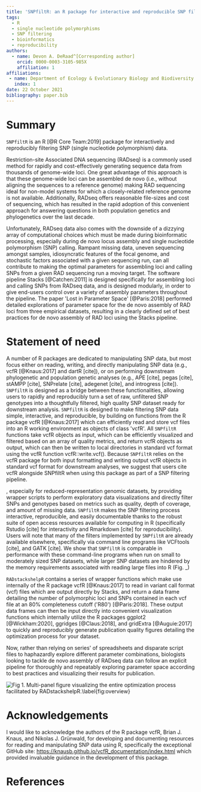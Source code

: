 ```yaml
---
title: 'SNPfiltR: an R package for interactive and reproducible SNP filtering'
tags:
  - R
  - single nucleotide polymorphisms
  - SNP filtering
  - bioinformatics
  - reproducibility
authors:
  - name: Devon A. DeRaad^[Corresponding author]
    orcid: 0000-0003-3105-985X
    affiliation: 1
affiliations:
 - name: Department of Ecology & Evolutionary Biology and Biodiversity Institute, University of Kansas, Lawrence, Kansas, USA
   index: 1
date: 22 October 2021
bibliography: paper.bib
---
```


# Summary

`SNPfiltR` is an R [@R Core Team:2019] package for interactively and reproducibly filtering SNP (single nucleotide polymorphism) data.

Restriction-site Associated DNA sequencing (RADseq) is a commonly used method for rapidly and cost-effectively generating sequence data from thousands of genome-wide loci. One great advantage of this approach is that these genome-wide loci can be assembled de novo (i.e., without aligning the sequences to a reference genome) making RAD sequencing ideal for non-model systems for which a closely-related reference genome is not available. Additionally, RADseq offers reasonable file-sizes and cost of sequencing, which has resulted in the rapid adoption of this convenient approach for answering questions in both population genetics and phylogenetics over the last decade.

Unfortunately, RADseq data also comes with the downside of a dizzying array of computational choices which must be made during bioinformatic processing, especially during de novo locus assembly and single nucleotide polymorphism (SNP) calling. Rampant missing data, uneven sequencing amongst samples, idiosyncratic features of the focal genome, and stochastic factors associated with a given sequencing run, can all contribute to making the optimal parameters for assembling loci and calling SNPs from a given RAD sequencing run a moving target. The software pipeline Stacks [@Catchen:2011] is designed specifically for assembling loci and calling SNPs from RADseq data, and is designed modularly, in order to give end-users control over a variety of assembly parameters throughout the pipeline. The paper 'Lost in Parameter Space' [@Paris:2018] performed detailed explorations of parameter space for the de novo assembly of RAD loci from three empirical datasets, resulting in a clearly defined set of best practices for de novo assembly of RAD loci using the Stacks pipeline.

# Statement of need

A number of R packages are dedicated to manipulating SNP data, but most focus either on reading, writing, and directly manipulating SNP data (e.g., vcfR [@Knaus:2017] and dartR [cite]), or on performing downstream phylogenetic and population genetic analyses (e.g., APE [cite], pegas [cite], stAMPP [cite], SNPrelate [cite], adegenet [cite], and introgress [cite]). `SNPfiltR` is designed as a bridge between these functionalities, allowing users to rapidly and reproducibly turn a set of raw, unfiltered SNP genotypes into a thoughtfully filtered, high quality SNP dataset ready for downstream analysis. `SNPfiltR` is designed to make filtering SNP data simple, interactive, and reproducible, by building on functions from the R package vcfR [@Knaus:2017] which can efficiently read and store vcf files into an R working environment as objects of class 'vcfR'. All `SNPfiltR` functions take vcfR objects as input, which can be efficiently visualized and filtered based on an array of quality metrics, and return vcfR objects as output, which can then be written to local directories in standard vcf format using the vcfR function vcfR::write.vcf(). Because `SNPfiltR` relies on the vcfR package for both input formatting and writing output vcfR objects in standard vcf format for downstream analyses, we suggest that users cite vcfR alongside SNPfiltR when using this package as part of a SNP filtering pipeline.

, especially for reduced-representation genomic datasets, by providing wrapper scripts to perform exploratory data visualizations and directly filter SNPs and genotypes based on metrics such as quality, depth of coverage, and amount of missing data. `SNPfiltR` makes the SNP filtering process interactive, reproducible, and easily documentable thanks to the robust suite of open access resources available for computing in R (specifically Rstudio [cite] for interactivity and Rmarkdown [cite] for reproducibility). Users will note that many of the filters implemented by `SNPfiltR` are already available elsewhere, specifically via command line programs like VCFtools [cite], and GATK [cite]. We show that `SNPfiltR` is comparable in performance with these command-line programs when run on small to moderately sized SNP datasets, while larger SNP datasets are hindered by the memory requirements associated with reading large files into R (Fig. _)

`RADstackshelpR` contains a series of wrapper functions which make use internally of the R package vcfR [@Knaus:2017] to read in variant call format (vcf) files which are output directly by Stacks, and return a data frame detailing the number of polymorphic loci and SNPs contained in each vcf file at an 80% completeness cutoff ('R80') [@Paris:2018]. These output data frames can then be input directly into convenient visualization functions which internally utilize the R packages ggplot2 [@Wickham:2020], ggridges [@Claus:2018], and gridExtra [@Auguie:2017] to quickly and reproducibly generate publication quality figures detailing the optimization process for your dataset.

Now, rather than relying on series' of spreadsheets and disparate script files to haphazardly explore different parameter combinations, biologists looking to tackle de novo assembly of RADseq data can follow an explicit pipeline for thoroughly and repeatably exploring parameter space according to best practices and visualizing their results for publication.

![Fig 1. Multi-panel figure visualizing the entire optimization process facilitated by `RADstackshelpR`.\label{fig:overview}](fig1.png)

# Acknowledgements
I would like to acknowledge the authors of the R package vcfR, Brian J. Knaus, and Nikolas J. Grünwald, for developing and documenting resources for reading and manipulating SNP data using R, specifically the exceptional GitHub site: https://knausb.github.io/vcfR_documentation/index.html which provided invaluable guidance in the development of this package.

# References
